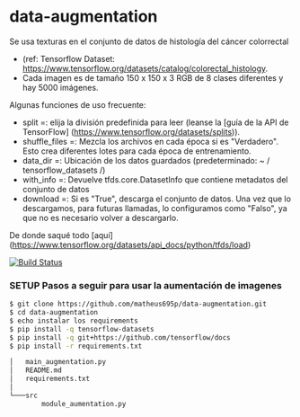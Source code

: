 # data-augmentation

Se usa texturas en el conjunto de datos de histología del cáncer colorrectal 
- (ref: Tensorflow Dataset: https://www.tensorflow.org/datasets/catalog/colorectal_histology.
- Cada imagen es de tamaño 150 x 150 x 3 RGB de 8 clases diferentes y hay 5000 imágenes.

Algunas funciones de uso frecuente:
* split =: elija la división predefinida para leer (leanse la [guía de la API de TensorFlow] (https://www.tensorflow.org/datasets/splits)).
* shuffle_files =: Mezcla los archivos en cada época si es "Verdadero". Esto crea diferentes lotes para cada época de entrenamiento.
* data_dir =: Ubicación de los datos guardados (predeterminado: ~ / tensorflow_datasets /)
* with_info =: Devuelve tfds.core.DatasetInfo que contiene metadatos del conjunto de datos
* download =: Si es "True", descarga el conjunto de datos. Una vez que lo descargamos, para futuras llamadas, lo configuramos como "Falso", ya que no es necesario volver a descargarlo.

De donde saqué todo [aquí] (https://www.tensorflow.org/datasets/api_docs/python/tfds/load)

[![Build Status](https://travis-ci.org/joemccann/dillinger.svg?branch=master)](https://travis-ci.org/joemccann/dillinger)

### SETUP Pasos a seguir para usar la aumentación de imagenes

```sh
$ git clone https://github.com/matheus695p/data-augmentation.git
$ cd data-augmentation
$ echo instalar los requirements
$ pip install -q tensorflow-datasets
$ pip install -q git+https://github.com/tensorflow/docs
$ pip install -r requirements.txt
```

```sh
│   main_augmentation.py
│   README.md
│   requirements.txt
│
└───src
        module_aumentation.py
```
